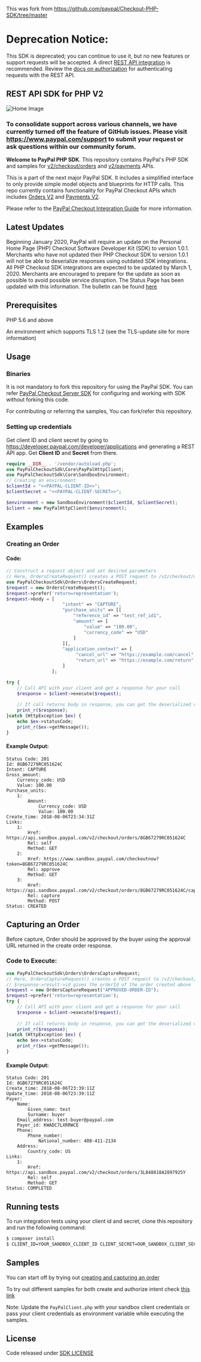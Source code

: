 This was fork from https://github.com/paypal/Checkout-PHP-SDK/tree/master

# Deprecation Notice:
This SDK is deprecated; you can continue to use it, but no new features or support requests will be accepted. A direct [REST API integration](https://developer.paypal.com/docs/api/orders/v2/) is recommended. Review the [docs on authorization](https://developer.paypal.com/api/rest/authentication/) for authenticating requests with the REST API.

## REST API SDK for PHP V2

![Home Image](homepage.jpg)

### To consolidate support across various channels, we have currently turned off the feature of GitHub issues. Please visit https://www.paypal.com/support to submit your request or ask questions within our community forum.

__Welcome to PayPal PHP SDK__. This repository contains PayPal's PHP SDK and samples for [v2/checkout/orders](https://developer.paypal.com/docs/api/orders/v2/) and [v2/payments](https://developer.paypal.com/docs/api/payments/v2/) APIs.

This is a part of the next major PayPal SDK. It includes a simplified interface to only provide simple model objects and blueprints for HTTP calls. This repo currently contains functionality for PayPal Checkout APIs which includes [Orders V2](https://developer.paypal.com/docs/api/orders/v2/) and [Payments V2](https://developer.paypal.com/docs/api/payments/v2/).

Please refer to the [PayPal Checkout Integration Guide](https://developer.paypal.com/docs/checkout/) for more information. 
## Latest Updates
Beginning January 2020, PayPal will require an update on the Personal Home Page (PHP) Checkout Software Developer Kit (SDK) to version 1.0.1. Merchants who have not updated their PHP Checkout SDK to version 1.0.1 will not be able to deserialize responses using outdated SDK integrations.
All PHP Checkout SDK integrations are expected to be updated by March 1, 2020. Merchants are encouraged to prepare for the update as soon as possible to avoid possible service disruption.
The Status Page has been updated with this information. The bulletin can be found [here](https://www.paypal-status.com/history/eventdetails/11015)

## Prerequisites

PHP 5.6 and above

An environment which supports TLS 1.2 (see the TLS-update site for more information)

## Usage

### Binaries

It is not mandatory to fork this repository for using the PayPal SDK. You can refer [PayPal Checkout Server SDK](https://developer.paypal.com/docs/checkout/reference/server-integration) for configuring and working with SDK without forking this code.

For contributing or referring the samples, You can fork/refer this repository. 

### Setting up credentials
Get client ID and client secret by going to https://developer.paypal.com/developer/applications and generating a REST API app. Get <b>Client ID</b> and <b>Secret</b> from there.

```php
require __DIR__ . '/vendor/autoload.php';
use PayPalCheckoutSdk\Core\PayPalHttpClient;
use PayPalCheckoutSdk\Core\SandboxEnvironment;
// Creating an environment
$clientId = "<<PAYPAL-CLIENT-ID>>";
$clientSecret = "<<PAYPAL-CLIENT-SECRET>>";

$environment = new SandboxEnvironment($clientId, $clientSecret);
$client = new PayPalHttpClient($environment);
```

## Examples
### Creating an Order
#### Code:
```php
// Construct a request object and set desired parameters
// Here, OrdersCreateRequest() creates a POST request to /v2/checkout/orders
use PayPalCheckoutSdk\Orders\OrdersCreateRequest;
$request = new OrdersCreateRequest();
$request->prefer('return=representation');
$request->body = [
                     "intent" => "CAPTURE",
                     "purchase_units" => [[
                         "reference_id" => "test_ref_id1",
                         "amount" => [
                             "value" => "100.00",
                             "currency_code" => "USD"
                         ]
                     ]],
                     "application_context" => [
                          "cancel_url" => "https://example.com/cancel",
                          "return_url" => "https://example.com/return"
                     ] 
                 ];

try {
    // Call API with your client and get a response for your call
    $response = $client->execute($request);
    
    // If call returns body in response, you can get the deserialized version from the result attribute of the response
    print_r($response);
}catch (HttpException $ex) {
    echo $ex->statusCode;
    print_r($ex->getMessage());
}
```
#### Example Output:
```
Status Code: 201
Id: 8GB67279RC051624C
Intent: CAPTURE
Gross_amount:
	Currency_code: USD
	Value: 100.00
Purchase_units:
	1:
		Amount:
			Currency_code: USD
			Value: 100.00
Create_time: 2018-08-06T23:34:31Z
Links:
	1:
		Href: https://api.sandbox.paypal.com/v2/checkout/orders/8GB67279RC051624C
		Rel: self
		Method: GET
	2:
		Href: https://www.sandbox.paypal.com/checkoutnow?token=8GB67279RC051624C
		Rel: approve
		Method: GET
	3:
		Href: https://api.sandbox.paypal.com/v2/checkout/orders/8GB67279RC051624C/capture
		Rel: capture
		Method: POST
Status: CREATED
```

## Capturing an Order
Before capture, Order should be approved by the buyer using the approval URL returned in the create order response.
### Code to Execute:
```php
use PayPalCheckoutSdk\Orders\OrdersCaptureRequest;
// Here, OrdersCaptureRequest() creates a POST request to /v2/checkout/orders
// $response->result->id gives the orderId of the order created above
$request = new OrdersCaptureRequest("APPROVED-ORDER-ID");
$request->prefer('return=representation');
try {
    // Call API with your client and get a response for your call
    $response = $client->execute($request);
    
    // If call returns body in response, you can get the deserialized version from the result attribute of the response
    print_r($response);
}catch (HttpException $ex) {
    echo $ex->statusCode;
    print_r($ex->getMessage());
}
```

#### Example Output:
```
Status Code: 201
Id: 8GB67279RC051624C
Create_time: 2018-08-06T23:39:11Z
Update_time: 2018-08-06T23:39:11Z
Payer:
	Name:
		Given_name: test
		Surname: buyer
	Email_address: test-buyer@paypal.com
	Payer_id: KWADC7LXRRWCE
	Phone:
		Phone_number:
			National_number: 408-411-2134
	Address:
		Country_code: US
Links:
	1:
		Href: https://api.sandbox.paypal.com/v2/checkout/orders/3L848818A2897925Y
		Rel: self
		Method: GET
Status: COMPLETED
```

## Running tests

To run integration tests using your client id and secret, clone this repository and run the following command:
```sh
$ composer install
$ CLIENT_ID=YOUR_SANDBOX_CLIENT_ID CLIENT_SECRET=OUR_SANDBOX_CLIENT_SECRET composer integration
```

## Samples

You can start off by trying out [creating and capturing an order](/samples/CaptureIntentExamples/RunAll.php)

To try out different samples for both create and authorize intent check [this link](/samples)

Note: Update the `PayPalClient.php` with your sandbox client credentials or pass your client credentials as environment variable while executing the samples.


## License
Code released under [SDK LICENSE](LICENSE)  
